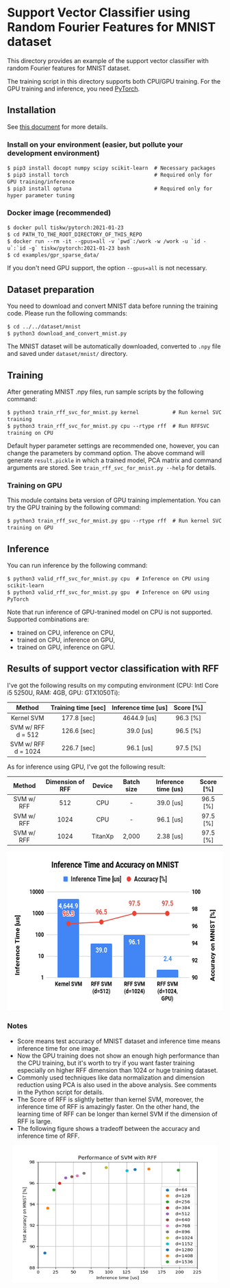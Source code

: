 # Support Vector Classifier using Random Fourier Features for MNIST dataset

This directory provides an example of the support vector classifier with random Fourier features for MNIST dataset.

The training script in this directory supports both CPU/GPU training.
For the GPU training and inference, you need [PyTorch](https://pytorch.org/).


## Installation

See [this document](https://tiskw.gitbook.io/rfflearn/tutorial#setting-up) for more details.

### Install on your environment (easier, but pollute your development environment)

```console
$ pip3 install docopt numpy scipy scikit-learn  # Necessary packages
$ pip3 install torch                            # Required only for GPU training/inference
$ pip3 install optuna                           # Required only for hyper parameter tuning
```

### Docker image (recommended)

```console
$ docker pull tiskw/pytorch:2021-01-23
$ cd PATH_TO_THE_ROOT_DIRECTORY_OF_THIS_REPO
$ docker run --rm -it --gpus=all -v `pwd`:/work -w /work -u `id -u`:`id -g` tiskw/pytorch:2021-01-23 bash
$ cd examples/gpr_sparse_data/
```

If you don't need GPU support, the option `--gpus=all` is not necessary.


## Dataset preparation

You need to download and convert MNIST data before running the training code.
Please run the following commands:

```console
$ cd ../../dataset/mnist
$ python3 download_and_convert_mnist.py
```

The MNIST dataset will be automatically downloaded, converted to `.npy` file
and saved under `dataset/mnist/` directory.


## Training

After generating MNIST .npy files, run sample scripts by the following command:

```console
$ python3 train_rff_svc_for_mnist.py kernel           # Run kernel SVC training
$ python3 train_rff_svc_for_mnist.py cpu --rtype rff  # Run RFFSVC training on CPU
```

Default hyper parameter settings are recommended one, however, you can change the parameters by command option.
The above command will generate `result.pickle` in which a trained model, PCA matrix and command arguments are stored.
See `train_rff_svc_for_mnist.py --help` for details.

### Training on GPU

This module contains beta version of GPU training implementation.
You can try the GPU training by the following command:

```console
$ python3 train_rff_svc_for_mnist.py gpu --rtype rff  # Run kernel SVC training on GPU
```


## Inference

You can run inference by the following command:

```console
$ python3 valid_rff_svc_for_mnist.py cpu  # Inference on CPU using scikit-learn
$ python3 valid_rff_svc_for_mnist.py gpu  # Inference on GPU using PyTorch
```

Note that run inference of GPU-tranined model on CPU is not supported. Supported combinations are:
- trained on CPU, inference on CPU,
- trained on CPU, inference on GPU,
- trained on GPU, inference on GPU.

## Results of support vector classification with RFF

I've got the following results on my computing environment (CPU: Intl Core i5 5250U, RAM: 4GB, GPU: GTX1050Ti):

| Method                   | Training time [sec] | Inference time [us] | Score [%] |
| :---------------------:  | :-----------------: | :-----------------: | :-------: |
| Kernel SVM               | 177.8 [sec]         | 4644.9 [us]         | 96.3 [%]  |
| SVM w/ RFF <br> d = 512  | 126.6 [sec]         |   39.0 [us]         | 96.5 [%]  |
| SVM w/ RFF <br> d = 1024 | 226.7 [sec]         |   96.1 [us]         | 97.5 [%]  |

As for inference using GPU, I've got the following result:

| Method     | Dimension of RFF | Device  | Batch size | Inference time (us) | Score [%] |
| :-------:  | :--------------: | :-----: | :---------:| :-----------------: | :-------: |
| SVM w/ RFF | 512              | CPU     | -          | 39.0 [us]           | 96.5 [%]  |
| SVM w/ RFF | 1024             | CPU     | -          | 96.1 [us]           | 97.5 [%]  |
| SVM w/ RFF | 1024             | TitanXp | 2,000      | 2.38 [us]           | 97.5 [%]  |

<div align="center">
  <img src="./figures/figure_Inference_Time_and_Accuracy_on_MNIST.png" width="600" height="371" alt="Inference Time vs Accuracy on MNIST" />
</div>

### Notes

- Score means test accuracy of MNIST dataset and inference time means inference time for one image.
- Now the GPU training does not show an enough high performance than the CPU training,
  but it's worth to try if you want faster training especially on higher RFF dimension than 1024 or huge training dataset.
- Commonly used techniques like data normalization and dimension reduction using PCA is also used in the above analysis.
  See comments in the Python script for details.
- The Score of RFF is slightly better than kernel SVM, moreover, the inference time of RFF is amazingly faster.
  On the other hand, the learning time of RFF can be longer than kernel SVM if the dimension of RFF is large.
- The following figure shows a tradeoff between the accuracy and inference time of RFF.

<div align="center">
  <img src="./figures/figure_rff_svc_for_mnist.png" width="480" height="320" alt="Accuracy for each dimention in RFF SVC" />
</div>

